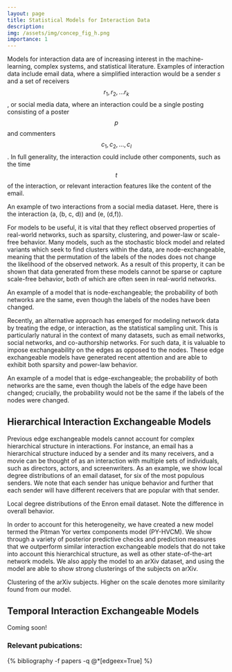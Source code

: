 ```yaml
---
layout: page
title: Statistical Models for Interaction Data
description: 
img: /assets/img/concep_fig_h.png
importance: 1
---
```


Models for interaction data are of increasing interest in the machine-learning,
complex systems, and statistical literature. Examples of interaction data include email data,
where a simplified interaction would be a sender $s$ and a set of receivers $$r_1, r_2, \ldots r_k$$, or social media data, where an interaction could be a single posting consisting of a poster $$p$$ and commenters $$c_1, c_2, \ldots, c_l$$. In full generality, the interaction could include other components, such as the time $$t$$ of the interaction, or relevant interaction features like the content of the email. 

<div class="row">
    <div class="col-sm mt-3 mt-md-0">
        <img class="img-fluid rounded z-depth-1" src="{{ '/assets/img/concep_fig_h.png' | relative_url }}" alt="" title="example image"/>
    </div>
</div>
<div class="caption">
    An example of two interactions from a social media dataset. Here, there is the interaction (a, (b, c, d)) and (e, (d,f)).
</div>

For models to be useful, it is vital that they reflect observed
properties of real-world networks, such as sparsity,
clustering, and power-law or scale-free behavior. Many models, such as
the stochastic block model and related variants which seek to find clusters within the data,
are node-exchangeable, meaning that the
permutation of the labels of the nodes
does not change the likelihood of the observed network. As a result of this property, it can be
shown that data generated from these models cannot be sparse or capture
scale-free behavior, both of which are often seen in real-world networks.

<div class="row">
    <div class="col-sm mt-3 mt-md-0">
        <img class="img-fluid rounded z-depth-1" src="{{ '/assets/img/node_exchangeable_ex.png' | relative_url }}" alt="" title="example image"/>
    </div>
</div>
<div class="caption">
    An example of a model that is node-exchangeable; the probability of both networks are the same, even though the labels of the nodes have been changed.
</div>

Recently, an alternative approach has emerged for modeling network data by treating
the edge, or interaction, as the statistical sampling unit. This is particularly
natural in the context of many datasets, such as email networks, social
networks, and co-authorship networks. For such data, it is valuable to impose exchangeability on the
edges as opposed to the nodes.
These edge exchangeable models have
generated recent attention and are able to exhibit both sparsity and power-law
behavior.

<div class="row">
    <div class="col-sm mt-3 mt-md-0">
        <img class="img-fluid rounded z-depth-1" src="{{ '/assets/img/edge_exchangeable_ex.png' | relative_url }}" alt="" title="example image"/>
    </div>
</div>
<div class="caption">
    An example of a model that is edge-exchangeable; the probability of both networks are the same, even though the labels of the edge have been changed; crucially, the probability would not be the same if the labels of the nodes were changed.
</div>

## Hierarchical Interaction Exchangeable Models

Previous edge exchangeable models cannot account for complex hierarchical structure in interactions. For
instance, an email has a hierarchical structure induced by a sender and its many receivers,
and a movie can be thought of as an interaction with multiple sets of individuals,
such as directors, actors, and screenwriters. As an example, we show local degree distributions of an email dataset, for six of the most populous senders. We note that each sender has unique behavior and further that each sender will have different receivers that are popular with that sender.
<div class="row">
    <div class="col-sm mt-3 mt-md-0">
        <img class="img-fluid rounded z-depth-1" src="{{ '/assets/img/local_enron_dists.png' | relative_url }}" alt="" title="example image"/>
    </div>
</div>
<div class="caption">
    Local degree distributions of the Enron email dataset. Note the difference in overall behavior.
</div>

In order to account for this heterogeneity, we have created a new model termed the Pitman Yor vertex components model (PY-HVCM). We show through a variety of posterior predictive checks and prediction measures that we outperform similar interaction exchangeable models that do not take into account this hierarchical structure, as well as other state-of-the-art network models. We also apply the model to an arXiv dataset, and using the model are able to show strong clusterings of the subjects on arXiv.

<div class="row">
    <div class="col-sm mt-3 mt-md-0">
        <img class="img-fluid rounded z-depth-1" src="{{ '/assets/img/arxiv_sharing.png' | relative_url }}" alt="" title="example image"/>
    </div>
</div>
<div class="caption">
    Clustering of the arXiv subjects. Higher on the scale denotes more similarity found from our model. 
</div>

## Temporal Interaction Exchangeable Models

Coming soon!

### Relevant pubications:
<div class="publications">
  {% bibliography -f papers -q @*[edgeex=True] %}
</div>
